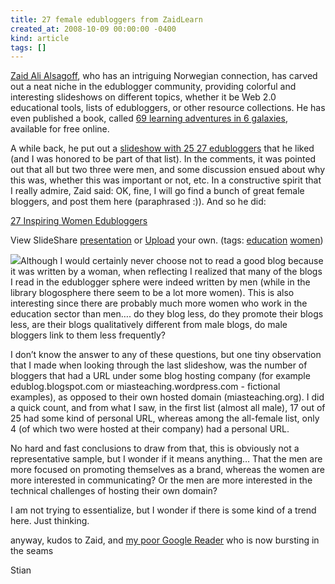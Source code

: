 ```yaml
---
title: 27 female edubloggers from ZaidLearn
created_at: 2008-10-09 00:00:00 -0400
kind: article
tags: []
---
```


[Zaid Ali Alsagoff](http://zaidlearn.blogspot.com/), who has an
intriguing Norwegian connection, has carved out a neat niche in the
edublogger community, providing colorful and interesting slideshows on
different topics, whether it be Web 2.0 educational tools, lists of
edubloggers, or other resource collections. He has even published a
book, called [69 learning adventures in 6
galaxies](http://zaidlearn.blogspot.com/2008/08/69-learning-adventures-in-6-galaxies-my.html),
available for free online.

A while back, he put out a [slideshow with 25 27
edubloggers](http://zaidlearn.blogspot.com/2008/09/25-edublogs-you-simply-dont-want-to.html)
that he liked (and I was honored to be part of that list). In the
comments, it was pointed out that all but two three were men, and some
discussion ensued about why this was, whether this was important or not,
etc. In a constructive spirit that I really admire, Zaid said: OK, fine,
I will go find a bunch of great female bloggers, and post them here
(paraphrased :)). And so he did:

[27 Inspiring Women
Edubloggers](http://www.slideshare.net/zaid/27-inspiring-women-edubloggers-presentation?type=powerpoint "27 Inspiring Women Edubloggers")

View SlideShare
[presentation](http://www.slideshare.net/zaid/27-inspiring-women-edubloggers-presentation?type=powerpoint "View 27 Inspiring Women Edubloggers on SlideShare")
or [Upload](http://www.slideshare.net/upload?type=powerpoint) your own.
(tags: [education](http://slideshare.net/tag/education)
[women](http://slideshare.net/tag/women))

![](http://counters.gigya.com/wildfire/IMP/CXNID=2000002.0NXC/bT*xJmx*PTEyMjM2MTAxMTA3NzQmcHQ9MTIyMzYxMDExNjA2NSZwPTEwMTkxJmQ9Jm49Jmc9MiZ*PSZvPTllYmY2NzIxYjY1ZTRlNGQ5MTE*MGM1OGZjNmQ3MzYz.gif)Although
I would certainly never choose not to read a good blog because it was
written by a woman, when reflecting I realized that many of the blogs I
read in the edublogger sphere were indeed written by men (while in the
library blogosphere there seem to be a lot more women). This is also
interesting since there are probably much more women who work in the
education sector than men…. do they blog less, do they promote their
blogs less, are their blogs qualitatively different from male blogs, do
male bloggers link to them less frequently?

I don’t know the answer to any of these questions, but one tiny
observation that I made when looking through the last slideshow, was the
number of bloggers that had a URL under some blog hosting company (for
example edublog.blogspot.com or miasteaching.wordpress.com - fictional
examples), as opposed to their own hosted domain (miasteaching.org). I
did a quick count, and from what I saw, in the first list (almost all
male), 17 out of 25 had some kind of personal URL, whereas among the
all-female list, only 4 (of which two were hosted at their company) had
a personal URL.

No hard and fast conclusions to draw from that, this is obviously not a
representative sample, but I wonder if it means anything… That the men
are more focused on promoting themselves as a brand, whereas the women
are more interested in communicating? Or the men are more interested in
the technical challenges of hosting their own domain?

I am not trying to essentialize, but I wonder if there is some kind of a
trend here. Just thinking.

anyway, kudos to Zaid, and [my poor Google
Reader](https://www.google.com/reader/shared/10419021005107099820) who
is now bursting in the seams

Stian
